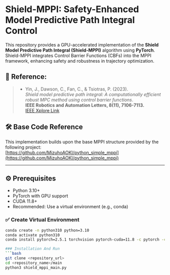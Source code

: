 # Shield-MPPI: Safety-Enhanced Model Predictive Path Integral Control

This repository provides a GPU-accelerated implementation of the **Shield Model Predictive Path Integral (Shield-MPPI)** algorithm using **PyTorch**. Shield-MPPI integrates Control Barrier Functions (CBFs) into the MPPI framework, enhancing safety and robustness in trajectory optimization.


## 🔗 Reference:
> - Yin, J., Dawson, C., Fan, C., & Tsiotras, P. (2023).  
>   *Shield model predictive path integral: A computationally efficient robust MPC method using control barrier functions*.  
>   **IEEE Robotics and Automation Letters, 8(11), 7106-7113.**  
>   [IEEE Xplore Link](https://ieeexplore.ieee.org/abstract/document/10250917)

## 🛠 Base Code Reference

This implementation builds upon the base MPPI structure provided by the following project:  
[https://github.com/MizuhoAOKI/python_simple_mppi](https://github.com/MizuhoAOKI/python_simple_mppi)

---

## ⚙️ Prerequisites

- Python 3.10+
- PyTorch with GPU support
- CUDA 11.8+
- Recommended: Use a virtual environment (e.g., conda)

### ✅ Create Virtual Environment

```bash
conda create -n python310 python=3.10
conda activate python310
conda install pytorch=2.5.1 torchvision pytorch-cuda=11.8 -c pytorch -c nvidia

### Installation And Run
```bash
git clone <repository_url>
cd <repository_name>/main
python3 shield_mppi_main.py
